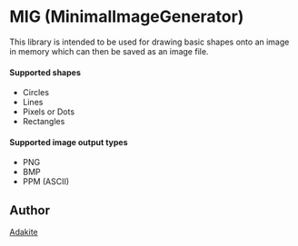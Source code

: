 # MIG (MinimalImageGenerator)

This library is intended to be used for drawing basic shapes onto an image in memory which can then be saved as an image file.

#### Supported shapes

* Circles
* Lines
* Pixels or Dots
* Rectangles

#### Supported image output types

* PNG
* BMP
* PPM (ASCII)

## Author

[Adakite](https://github.com/adakitesystems)

